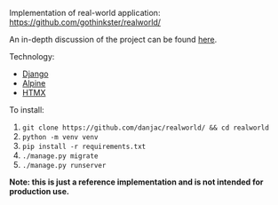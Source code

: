 
Implementation of real-world application: https://github.com/gothinkster/realworld/

An in-depth discussion of the project can be found [here](https://danjacob.net/posts/anatomyofdjangohtmxproject/).

Technology:

* [Django](https://djangoproject.com)
* [Alpine](https://alpinejs.dev)
* [HTMX](https://htmx.org)

To install:

1. `git clone https://github.com/danjac/realworld/ && cd realworld`
2. `python -m venv venv`
3. `pip install -r requirements.txt`
4. `./manage.py migrate`
5. `./manage.py runserver`

**Note: this is just a reference implementation and is not intended for production use.**
